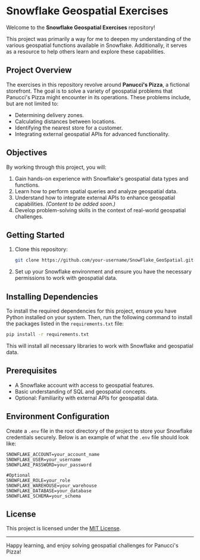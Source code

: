 # Snowflake Geospatial Exercises

Welcome to the **Snowflake Geospatial Exercises** repository! 

This project was primarily a way for me to deepen my understanding of the various geospatial functions available in Snowflake. Additionally, it serves as a resource to help others learn and explore these capabilities.

## Project Overview

The exercises in this repository revolve around **Panucci's Pizza**, a fictional storefront. The goal is to solve a variety of geospatial problems that Panucci's Pizza might encounter in its operations. These problems include, but are not limited to:

- Determining delivery zones.
- Calculating distances between locations.
- Identifying the nearest store for a customer.
- Integrating external geospatial APIs for advanced functionality.

## Objectives

By working through this project, you will:

1. Gain hands-on experience with Snowflake's geospatial data types and functions.
2. Learn how to perform spatial queries and analyze geospatial data.
3. Understand how to integrate external APIs to enhance geospatial capabilities. *(Content to be added soon.)*
4. Develop problem-solving skills in the context of real-world geospatial challenges.

## Getting Started

1. Clone this repository:
    ```bash
    git clone https://github.com/your-username/SnowFlake_GeoSpatial.git
    ```
2. Set up your Snowflake environment and ensure you have the necessary permissions to work with geospatial data.

## Installing Dependencies

To install the required dependencies for this project, ensure you have Python installed on your system. Then, run the following command to install the packages listed in the `requirements.txt` file:

```bash
pip install -r requirements.txt
```

This will install all necessary libraries to work with Snowflake and geospatial data.

## Prerequisites

- A Snowflake account with access to geospatial features.
- Basic understanding of SQL and geospatial concepts.
- Optional: Familiarity with external APIs for geospatial data.

## Environment Configuration

Create a `.env` file in the root directory of the project to store your Snowflake credentials securely. Below is an example of what the `.env` file should look like:

```env
SNOWFLAKE_ACCOUNT=your_account_name
SNOWFLAKE_USER=your_username
SNOWFLAKE_PASSWORD=your_password

#Optional
SNOWFLAKE_ROLE=your_role 
SNOWFLAKE_WAREHOUSE=your_warehouse
SNOWFLAKE_DATABASE=your_database
SNOWFLAKE_SCHEMA=your_schema
```

## License

This project is licensed under the [MIT License](LICENSE).

---

Happy learning, and enjoy solving geospatial challenges for Panucci's Pizza!